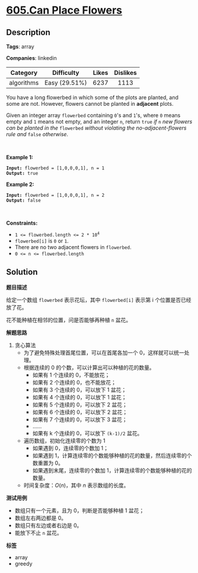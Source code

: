 # [605.Can Place Flowers](https://leetcode.com/problems/can-place-flowers/description/)

## Description

**Tags**: array

**Companies**: linkedin

|  Category  |  Difficulty   | Likes | Dislikes |
| :--------: | :-----------: | :---: | :------: |
| algorithms | Easy (29.51%) | 6237  |   1113   |

<p>You have a long flowerbed in which some of the plots are planted, and some are not. However, flowers cannot be planted in <strong>adjacent</strong> plots.</p>
<p>Given an integer array <code>flowerbed</code> containing <code>0</code>&#39;s and <code>1</code>&#39;s, where <code>0</code> means empty and <code>1</code> means not empty, and an integer <code>n</code>, return <code>true</code>&nbsp;<em>if</em> <code>n</code> <em>new flowers can be planted in the</em> <code>flowerbed</code> <em>without violating the no-adjacent-flowers rule and</em> <code>false</code> <em>otherwise</em>.</p>
<p>&nbsp;</p>
<p><strong class="example">Example 1:</strong></p>
<pre><code><strong>Input:</strong> flowerbed = [1,0,0,0,1], n = 1
<strong>Output:</strong> true</code></pre><p><strong class="example">Example 2:</strong></p>
<pre><code><strong>Input:</strong> flowerbed = [1,0,0,0,1], n = 2
<strong>Output:</strong> false</code></pre>
<p>&nbsp;</p>
<p><strong>Constraints:</strong></p>
<ul>
  <li><code>1 &lt;= flowerbed.length &lt;= 2 * 10<sup>4</sup></code></li>
  <li><code>flowerbed[i]</code> is <code>0</code> or <code>1</code>.</li>
  <li>There are no two adjacent flowers in <code>flowerbed</code>.</li>
  <li><code>0 &lt;= n &lt;= flowerbed.length</code></li>
</ul>

## Solution

**题目描述**

给定一个数组 `flowerbed` 表示花坛，其中 `flowerbed[i]` 表示第 i 个位置是否已经放了花。

花不能种植在相邻的位置，问是否能够再种植 `n` 盆花。

**解题思路**

1. 贪心算法
   - 为了避免特殊处理首尾位置，可以在首尾各加一个 0，这样就可以统一处理。
   - 根据连续的 0 的个数，可以计算出可以种植的花的数量。
     - 如果有 1 个连续的 0，不能放花；
     - 如果有 2 个连续的 0，也不能放花；
     - 如果有 3 个连续的 0，可以放下 1 盆花；
     - 如果有 4 个连续的 0，可以放下 1 盆花；
     - 如果有 5 个连续的 0，可以放下 2 盆花；
     - 如果有 6 个连续的 0，可以放下 2 盆花；
     - 如果有 7 个连续的 0，可以放下 3 盆花；
     - ……
     - 如果有 k 个连续的 0，可以放下 `(k-1)/2` 盆花。
   - 遍历数组，初始化连续零的个数为 1
     - 如果遇到 0，连续零的个数加 1；
     - 如果遇到 1，计算连续零的个数能够种植的花的数量，然后连续零的个数重置为 0。
     - 如果遇到末尾，连续零的个数加 1，计算连续零的个数能够种植的花的数量。
   - 时间复杂度：$O(n)$，其中 $n$ 表示数组的长度。

**测试用例**

- 数组只有一个元素，且为 0，判断是否能够种植 1 盆花；
- 数组左右两边都是 0。
- 数组只有左边或者右边是 0。
- 能放下不止 `n` 盆花。

**标签**

- array
- greedy
